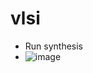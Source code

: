 # vlsi

* Run synthesis
* ![image](https://github.com/user-attachments/assets/8b207f8a-5b11-4e5f-a8eb-d5d9364365be)

  
